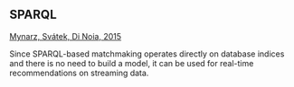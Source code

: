 ## SPARQL

<!--
### Implementations notes

* Start a new Clojure project `matchmaker-sparql`.
* Only command-line interface (~ minimum viable product)
* Copy and paste code from the previous matchmaker.
* Custom benchmark manipulating data in the SPARQL endpoint.
* Matchmaker is provided as a component (e.g., mount) 
* SPARQL interactions are done via the `sparclj` library.
* Extensive configuration in EDN.
* Produces results in EDN.
-->

[Mynarz, Svátek, Di Noia, 2015](#Mynarz2015)

Since SPARQL-based matchmaking operates directly on database indices and there is no need to build a model, it can be used for real-time recommendations on streaming data.

<!--
TODO: Describe aggregation functions used to compute match score.
-->
